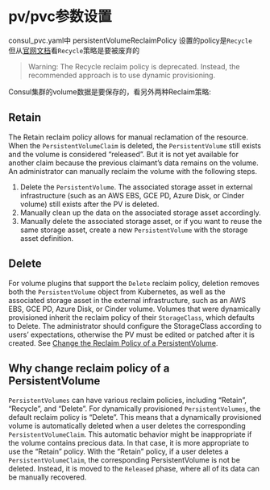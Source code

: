 # pv/pvc参数设置

consul_pvc.yaml中 persistentVolumeReclaimPolicy 设置的policy是`Recycle` <br>
但从[官网文档](https://kubernetes.io/docs/concepts/storage/persistent-volumes/)看`Recycle`策略是要被废弃的

> Warning: The Recycle reclaim policy is deprecated. Instead, the recommended approach is to use dynamic provisioning.

Consul集群的volume数据是要保存的，看另外两种Reclaim策略:

## Retain
The Retain reclaim policy allows for manual reclamation of the resource. When the `PersistentVolumeClaim` is deleted, the `PersistentVolume` still exists and the volume is considered “released”. But it is not yet available for another claim because the previous claimant’s data remains on the volume. An administrator can manually reclaim the volume with the following steps.

1. Delete the `PersistentVolume`. The associated storage asset in external infrastructure (such as an AWS EBS, GCE PD, Azure Disk, or Cinder volume) still exists after the PV is deleted.
2. Manually clean up the data on the associated storage asset accordingly.
3. Manually delete the associated storage asset, or if you want to reuse the same storage asset, create a new `PersistentVolume` with the storage asset definition.

## Delete
For volume plugins that support the `Delete` reclaim policy, deletion removes both the `PersistentVolume` object from Kubernetes, as well as the associated storage asset in the external infrastructure, such as an AWS EBS, GCE PD, Azure Disk, or Cinder volume. Volumes that were dynamically provisioned inherit the reclaim policy of their `StorageClass`, which defaults to Delete. The administrator should configure the StorageClass according to users’ expectations, otherwise the PV must be edited or patched after it is created. See [Change the Reclaim Policy of a PersistentVolume](https://kubernetes.io/docs/tasks/administer-cluster/change-pv-reclaim-policy/).

## Why change reclaim policy of a PersistentVolume
`PersistentVolumes` can have various reclaim policies, including “Retain”, “Recycle”, and “Delete”. For dynamically provisioned `PersistentVolumes`, the default reclaim policy is “Delete”. This means that a dynamically provisioned volume is automatically deleted when a user deletes the corresponding `PersistentVolumeClaim`. This automatic behavior might be inappropriate if the volume contains precious data. In that case, it is more appropriate to use the “Retain” policy. With the “Retain” policy, if a user deletes a `PersistentVolumeClaim`, the corresponding PersistentVolume is not be deleted. Instead, it is moved to the `Released` phase, where all of its data can be manually recovered.



